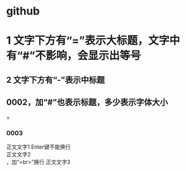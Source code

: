 # github
1 文字下方有“=”表示大标题，文字中有“#”不影响，会显示出等号
==
2 文字下方有“-”表示中标题
-
## 0002，加“#”也表示标题，多少表示字体大小
=
### 0003
正文文字1
Enter键不能换行
<br>正文文字2<br>，加“\<br>”换行
正文文字3
